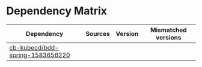 # Dependency Matrix

Dependency | Sources | Version | Mismatched versions
---------- | ------- | ------- | -------------------
[cb-kubecd/bdd-spring-1583656220](https://github.com/cb-kubecd/bdd-spring-1583656220.git) |  | []() | 
